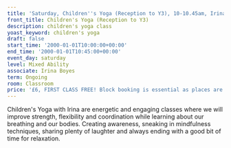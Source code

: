 ```yaml
---
title: 'Saturday, Children''s Yoga (Reception to Y3), 10-10.45am, Irina'
front_title: Children's Yoga (Reception to Y3)
description: children's yoga class
yoast_keyword: children's yoga
draft: false
start_time: '2000-01-01T10:00:00+00:00'
end_time: '2000-01-01T10:45:00+00:00'
event_day: saturday
level: Mixed Ability
associate: Irina Boyes
term: Ongoing
room: Classroom
price: '£6, FIRST CLASS FREE! Block booking is essential as places are limited. '
---
```

Children's Yoga with Irina are energetic and engaging classes where we will improve strength, flexibility and coordination while learning about our breathing and our bodies. Creating awareness, sneaking in mindfulness techniques, sharing plenty of laughter and always ending with a good bit of time for relaxation.
